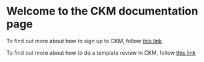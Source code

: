 # **Welcome to the CKM documentation page**

To find out more about how to sign up to CKM, follow [this link](https://github.com/freshehrteam/CKM-Review/blog/master/docs/pages/signup.md)

To find out more about how to do a template review in CKM, follow [this link](https://github.com/freshehrteam/CKM-Review/blog/master/docs/pages/review.md)
